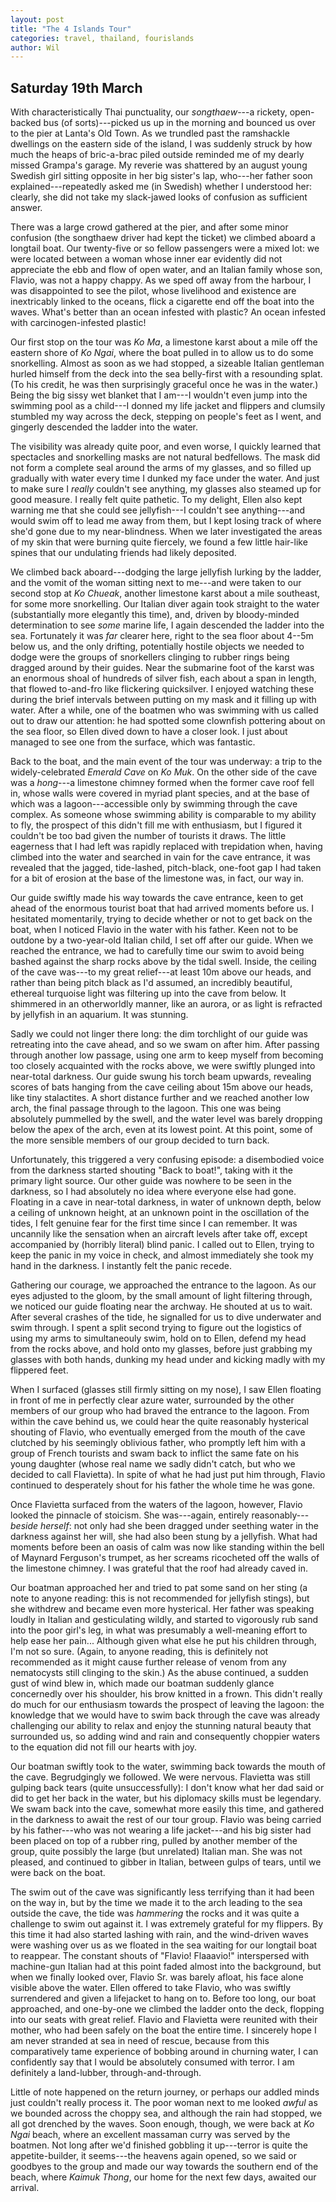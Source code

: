 ```yaml
---
layout: post
title: "The 4 Islands Tour"
categories: travel, thailand, fourislands
author: Wil
---
```


## Saturday 19th March

With characteristically Thai punctuality, our *songthaew*---a rickety, open-backed bus (of sorts)---picked us up in the morning and bounced us over to the pier at Lanta's Old Town. As we trundled past the ramshackle dwellings on the eastern side of the island, I was suddenly struck by how much the heaps of bric-a-brac piled outside reminded me of my dearly missed Grampa's garage. My reverie was shattered by an august young Swedish girl sitting opposite in her big sister's lap, who---her father soon explained---repeatedly asked me (in Swedish) whether I understood her: clearly, she did not take my slack-jawed looks of confusion as sufficient answer.

There was a large crowd gathered at the pier, and after some minor confusion (the songthaew driver had kept the ticket) we climbed aboard a longtail boat. Our twenty-five or so fellow passengers were a mixed lot: we were located between a woman whose inner ear evidently did not appreciate the ebb and flow of open water, and an Italian family whose son, Flavio, was not a happy chappy. As we sped off away from the harbour, I was disappointed to see the pilot, whose livelihood and existence are inextricably linked to the oceans, flick a cigarette end off the boat into the waves. What's better than an ocean infested with plastic? An ocean infested with carcinogen-infested plastic!

Our first stop on the tour was *Ko Ma*, a limestone karst about a mile off the eastern shore of *Ko Ngai*, where the boat pulled in to allow us to do some snorkelling. Almost as soon as we had stopped, a sizeable Italian gentleman hurled himself from the deck into the sea belly-first with a resounding splat. (To his credit, he was then surprisingly graceful once he was in the water.) Being the big sissy wet blanket that I am---I wouldn't even jump into the swimming pool as a child---I donned my life jacket and flippers and clumsily stumbled my way across the deck, stepping on people's feet as I went, and gingerly descended the ladder into the water.

The visibility was already quite poor, and even worse, I quickly learned that spectacles and snorkelling masks are not natural bedfellows. The mask did not form a complete seal around the arms of my glasses, and so filled up gradually with water every time I dunked my face under the water. And just to make sure I *really* couldn't see anything, my glasses also steamed up for good measure. I really felt quite pathetic. To my delight, Ellen also kept warning me that she could see jellyfish---I couldn't see anything---and would swim off to lead me away from them, but I kept losing track of where she'd gone due to my near-blindness. When we later investigated the areas of my skin that were burning quite fiercely, we found a few little hair-like spines that our undulating friends had likely deposited.

We climbed back aboard---dodging the large jellyfish lurking by the ladder, and the vomit of the woman sitting next to me---and were taken to our second stop at *Ko Chueak*, another limestone karst about a mile southeast, for some more snorkelling. Our Italian diver again took straight to the water (substantially more elegantly this time), and, driven by bloody-minded determination to see *some* marine life, I again descended the ladder into the sea. Fortunately it was *far* clearer here, right to the sea floor about 4--5m below us, and the only drifting, potentially hostile objects we needed to dodge were the groups of snorkellers clinging to rubber rings being dragged around by their guides. Near the submarine foot of the karst was an enormous shoal of hundreds of silver fish, each about a span in length, that flowed to-and-fro like flickering quicksilver. I enjoyed watching these during the brief intervals between putting on my mask and it filling up with water. After a while, one of the boatmen who was swimming with us called out to draw our attention: he had spotted some clownfish pottering about on the sea floor, so Ellen dived down to have a closer look. I just about managed to see one from the surface, which was fantastic.

Back to the boat, and the main event of the tour was underway: a trip to the widely-celebrated *Emerald Cave* on *Ko Muk*. On the other side of the cave was a *hong*---a limestone chimney formed when the former cave roof fell in, whose walls were covered in myriad plant species, and at the base of which was a lagoon---accessible only by swimming through the cave complex. As someone whose swimming ability is comparable to my ability to fly, the prospect of this didn't fill me with enthusiasm, but I figured it couldn't be too bad given the number of tourists it draws. The little eagerness that I had left was rapidly replaced with trepidation when, having climbed into the water and searched in vain for the cave entrance, it was revealed that the jagged, tide-lashed, pitch-black, one-foot gap I had taken for a bit of erosion at the base of the limestone was, in fact, our way in.

Our guide swiftly made his way towards the cave entrance, keen to get ahead of the enormous tourist boat that had arrived moments before us. I hesitated momentarily, trying to decide whether or not to get back on the boat, when I noticed Flavio in the water with his father. Keen not to be outdone by a two-year-old Italian child, I set off after our guide. When we reached the entrance, we had to carefully time our swim to avoid being bashed against the sharp rocks above by the tidal swell. Inside, the ceiling of the cave was---to my great relief---at least 10m above our heads, and rather than being pitch black as I'd assumed, an incredibly beautiful, ethereal turquoise light was filtering up into the cave from below. It shimmered in an otherworldly manner, like an aurora, or as light is refracted by jellyfish in an aquarium. It was stunning.

Sadly we could not linger there long: the dim torchlight of our guide was retreating into the cave ahead, and so we swam on after him. After passing through another low passage, using one arm to keep myself from becoming too closely acquainted with the rocks above, we were swiftly plunged into near-total darkness. Our guide swung his torch beam upwards, revealing scores of bats hanging from the cave ceiling about 15m above our heads, like tiny stalactites. A short distance further and we reached another low arch, the final passage through to the lagoon. This one was being absolutely pummelled by the swell, and the water level was barely dropping below the apex of the arch, even at its lowest point. At this point, some of the more sensible members of our group decided to turn back.

Unfortunately, this triggered a very confusing episode: a disembodied voice from the darkness started shouting "Back to boat!", taking with it the primary light source. Our other guide was nowhere to be seen in the darkness, so I had absolutely no idea where everyone else had gone. Floating in a cave in near-total darkness, in water of unknown depth, below a ceiling of unknown height, at an unknown point in the oscillation of the tides, I felt genuine fear for the first time since I can remember. It was uncannily like the sensation when an aircraft levels after take off, except accompanied by (horribly literal) blind panic. I called out to Ellen, trying to keep the panic in my voice in check, and almost immediately she took my hand in the darkness. I instantly felt the panic recede.

Gathering our courage, we approached the entrance to the lagoon. As our eyes adjusted to the gloom, by the small amount of light filtering through, we noticed our guide floating near the archway. He shouted at us to wait. After several crashes of the tide, he signalled for us to dive underwater and swim through. I spent a split second trying to figure out the logistics of using my arms to simultaneouly swim, hold on to Ellen, defend my head from the rocks above, and hold onto my glasses, before just grabbing my glasses with both hands, dunking my head under and kicking madly with my flippered feet.

When I surfaced (glasses still firmly sitting on my nose), I saw Ellen floating in front of me in perfectly clear azure water, surrounded by the other members of our group who had braved the entrance to the lagoon. From within the cave behind us, we could hear the quite reasonably hysterical shouting of Flavio, who eventually emerged from the mouth of the cave clutched by his seemingly oblivious father, who promptly left him with a group of French tourists and swam back to inflict the same fate on his young daughter (whose real name we sadly didn't catch, but who we decided to call Flavietta). In spite of what he had just put him through, Flavio continued to desperately shout for his father the whole time he was gone.

Once Flavietta surfaced from the waters of the lagoon, however, Flavio looked the pinnacle of stoicism. She was---again, entirely reasonably---*beside herself*: not only had she been dragged under seething water in the darkness against her will, she had also been stung by a jellyfish. What had moments before been an oasis of calm was now like standing within the bell of Maynard Ferguson's trumpet, as her screams ricocheted off the walls of the limestone chimney. I was grateful that the roof had already caved in.

Our boatman approached her and tried to pat some sand on her sting (a note to anyone reading: this is not recommended for jellyfish stings), but she withdrew and became even more hysterical. Her father was speaking loudly in Italian and gesticulating wildly, and started to vigorously rub sand into the poor girl's leg, in what was presumably a well-meaning effort to help ease her pain... Although given what else he put his children through, I'm not so sure. (Again, to anyone reading, this is definitely not recommended as it might cause further release of venom from any nematocysts still clinging to the skin.) As the abuse continued, a sudden gust of wind blew in, which made our boatman suddenly glance concernedly over his shoulder, his brow knitted in a frown. This didn't really do much for our enthusiasm towards the prospect of leaving the lagoon: the knowledge that we would have to swim back through the cave was already challenging our ability to relax and enjoy the stunning natural beauty that surrounded us, so adding wind and rain and consequently choppier waters to the equation did not fill our hearts with joy.

Our boatman swiftly took to the water, swimming back towards the mouth of the cave. Begrudgingly we followed. We were nervous. Flavietta was still gulping back tears (quite unsuccessfully): I don't know what her dad said or did to get her back in the water, but his diplomacy skills must be legendary. We swam back into the cave, somewhat more easily this time, and gathered in the darkness to await the rest of our tour group. Flavio was being carried by his father---who was not wearing a life jacket---and his big sister had been placed on top of a rubber ring, pulled by another member of the group, quite possibly the large (but unrelated) Italian man. She was not pleased, and continued to gibber in Italian, between gulps of tears, until we were back on the boat.

The swim out of the cave was significantly less terrifying than it had been on the way in, but by the time we made it to the arch leading to the sea outside the cave, the tide was *hammering* the rocks and it was quite a challenge to swim out against it. I was extremely grateful for my flippers. By this time it had also started lashing with rain, and the wind-driven waves were washing over us as we floated in the sea waiting for our longtail boat to reappear. The constant shouts of "Flavio! Flaaavio!" interspersed with machine-gun Italian had at this point faded almost into the background, but when we finally looked over, Flavio Sr. was barely afloat, his face alone visible above the water. Ellen offered to take Flavio, who was swiftly surrendered and given a lifejacket to hang on to. Before too long, our boat approached, and one-by-one we climbed the ladder onto the deck, flopping into our seats with great relief. Flavio and Flavietta were reunited with their mother, who had been safely on the boat the entire time. I sincerely hope I am never stranded at sea in need of rescue, because from this comparatively tame experience of bobbing around in churning water, I can confidently say that I would be absolutely consumed with terror. I am definitely a land-lubber, through-and-through.

Little of note happened on the return journey, or perhaps our addled minds just couldn't really process it. The poor woman next to me looked *awful* as we bounded across the choppy sea, and although the rain had stopped, we all got drenched by the waves. Soon enough, though, we were back at *Ko Ngai* beach, where an excellent massaman curry was served by the boatmen. Not long after we'd finished gobbling it up---terror is quite the appetite-builder, it seems---the heavens again opened, so we said or goodbyes to the group and made our way towards the southern end of the beach, where *Kaimuk Thong*, our home for the next few days, awaited our arrival.